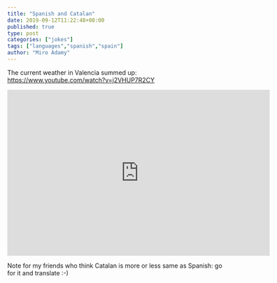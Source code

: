 ```yaml
---
title: "Spanish and Catalan"
date: 2019-09-12T11:22:48+08:00
published: true
type: post
categories: ["jokes"]
tags: ["languages","spanish","spain"]
author: "Miro Adamy"
---
```


The current weather in Valencia summed up: https://www.youtube.com/watch?v=j2VHUP7R2CY

<iframe width="600" height="380" src="https://www.youtube.com/embed/j2VHUP7R2CY" frameborder="0" allow="accelerometer; autoplay; encrypted-media; gyroscope; picture-in-picture" allowfullscreen></iframe>

Note for my friends who think Catalan is more or less same as Spanish: go for it and translate :-)